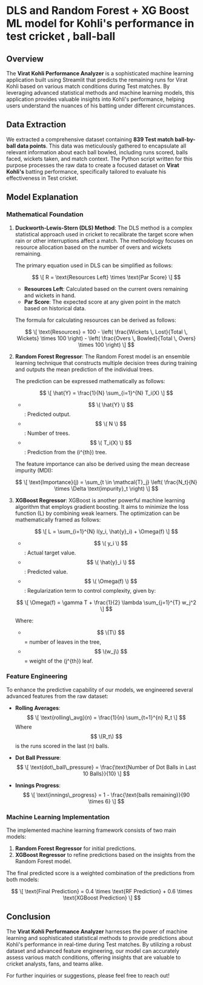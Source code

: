 # DLS and Random Forest + XG Boost ML model for Kohli's performance in test cricket , ball-ball

## Overview
The **Virat Kohli Performance Analyzer** is a sophisticated machine learning application built using Streamlit that predicts the remaining runs for Virat Kohli based on various match conditions during Test matches. By leveraging advanced statistical methods and machine learning models, this application provides valuable insights into Kohli's performance, helping users understand the nuances of his batting under different circumstances.

## Data Extraction
We extracted a comprehensive dataset containing **839 Test match ball-by-ball data points**. This data was meticulously gathered to encapsulate all relevant information about each ball bowled, including runs scored, balls faced, wickets taken, and match context. The Python script written for this purpose processes the raw data to create a focused dataset on **Virat Kohli's** batting performance, specifically tailored to evaluate his effectiveness in Test cricket.

## Model Explanation

### Mathematical Foundation

1. **Duckworth-Lewis-Stern (DLS) Method**: 
   The DLS method is a complex statistical approach used in cricket to recalibrate the target score when rain or other interruptions affect a match. The methodology focuses on resource allocation based on the number of overs and wickets remaining.

   The primary equation used in DLS can be simplified as follows:
   
   $$ \[
   R = \text{Resources Left} \times \text{Par Score}
   \] $$

   - **Resources Left**: Calculated based on the current overs remaining and wickets in hand.
   - **Par Score**: The expected score at any given point in the match based on historical data.

   The formula for calculating resources can be derived as follows:

   $$ \[
   \text{Resources} = 100 - \left( \frac{Wickets \, Lost}{Total \, Wickets} \times 100 \right) - \left( \frac{Overs \, Bowled}{Total \, Overs} \times 100 \right)
   \] $$

2. **Random Forest Regressor**:
   The Random Forest model is an ensemble learning technique that constructs multiple decision trees during training and outputs the mean prediction of the individual trees. 

   The prediction can be expressed mathematically as follows:

   $$ \[
   \hat{Y} = \frac{1}{N} \sum_{i=1}^{N} T_i(X)
   \] $$

   - $$ \( \hat{Y} \) $$ : Predicted output.
   - $$ \( N \) $$: Number of trees.
   - $$ \( T_i(X) \) $$: Prediction from the \(i^{th}\) tree.

   The feature importance can also be derived using the mean decrease impurity (MDI):

   $$ \[
   \text{Importance}(j) = \sum_{t \in \mathcal{T}_j} \left( \frac{N_t}{N} \times \Delta \text{impurity}_t \right)
   \] $$

3. **XGBoost Regressor**:
   XGBoost is another powerful machine learning algorithm that employs gradient boosting. It aims to minimize the loss function \(L\) by combining weak learners. The optimization can be mathematically framed as follows:

   $$ \[
   L = \sum_{i=1}^{N} l(y_i, \hat{y}_i) + \Omega(f)
   \] $$

   - $$ \( y_i \) $$: Actual target value.
   - $$ \( \hat{y}_i \) $$: Predicted value.
   - $$ \( \Omega(f) \) $$: Regularization term to control complexity, given by:

   $$ \[
   \Omega(f) = \gamma T + \frac{1}{2} \lambda \sum_{j=1}^{T} w_j^2
   \] $$

   Where:
   - $$ \(T\) $$ = number of leaves in the tree,
   - $$ \(w_j\) $$ = weight of the \(j^{th}\) leaf.

### Feature Engineering
To enhance the predictive capability of our models, we engineered several advanced features from the raw dataset:

- **Rolling Averages**: 
   $$ \[
   \text{rolling\_avg}(n) = \frac{1}{n} \sum_{t=1}^{n} R_t
   \] $$
   Where $$ \(R_t\) $$ is the runs scored in the last \(n\) balls.

- **Dot Ball Pressure**:
   $$ \[
   \text{dot\_ball\_pressure} = \frac{\text{Number of Dot Balls in Last 10 Balls}}{10}
   \] $$

- **Innings Progress**:
   $$ \[
   \text{innings\_progress} = 1 - \frac{\text{balls remaining}}{90 \times 6}
   \] $$

### Machine Learning Implementation
The implemented machine learning framework consists of two main models:
1. **Random Forest Regressor** for initial predictions.
2. **XGBoost Regressor** to refine predictions based on the insights from the Random Forest model.

The final predicted score is a weighted combination of the predictions from both models:

$$ \[
\text{Final Prediction} = 0.4 \times \text{RF Prediction} + 0.6 \times \text{XGBoost Prediction}
\] $$

## Conclusion
The **Virat Kohli Performance Analyzer** harnesses the power of machine learning and sophisticated statistical methods to provide predictions about Kohli's performance in real-time during Test matches. By utilizing a robust dataset and advanced feature engineering, our model can accurately assess various match conditions, offering insights that are valuable to cricket analysts, fans, and teams alike.

For further inquiries or suggestions, please feel free to reach out!
